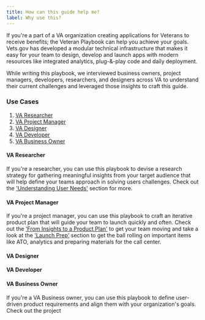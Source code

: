 ```yaml
---
title: How can this guide help me?
label: Why use this?
---
```

If you're a part of a VA organization creating applications for Veterans to receive benefits; the Veteran Playbook can help you achieve your goals. Vets.gov has developed a modular technical infrastructure that makes it easy for your team to design, develop and launch apps with modern resources like integrated analytics, plug-&-play code and daily deployment.

While writing this playbook, we interviewed business owners, project managers, developers, researchers, and designers across VA to understand their current challenges and leveraged those insights to craft this guide.

### Use Cases
1. [VA Researcher](#va-researcher)
2. [VA Project Manager](#va-project-manager)
3. [VA Designer](#va-designer)
4. [VA Developer](#va-developer)
5. [VA Business Owner](#va-business-owner)

#### VA Researcher
If you're a researcher, you can use this playbook to devise a research strategy for gathering meaningful insights from your target audience that will help define your teams approach in solving users challenges. Check out the ['Understanding User Needs'](../defining-the-project/understanding-user-needs) section for more.

#### VA Project Manager
If you're a project manager, you can use this playbook to craft an iterative product plan that will guide your team to launch quickly and often. Check out the ['From Insights to a Product Plan'](../defining-the-project/from-insights-to-a-product-plan) to get your team moving and take a look at the ['Launch Prep'](../launch-prep/steps-to-launch) section to get the ball rolling on important items like ATO, analytics and preparing materials for the call center.

#### VA Designer


#### VA Developer
#### VA Business Owner
If you're a VA Business owner, you can use this playbook to define user-driven product requirements and align them with your organization's goals. Check out the project
